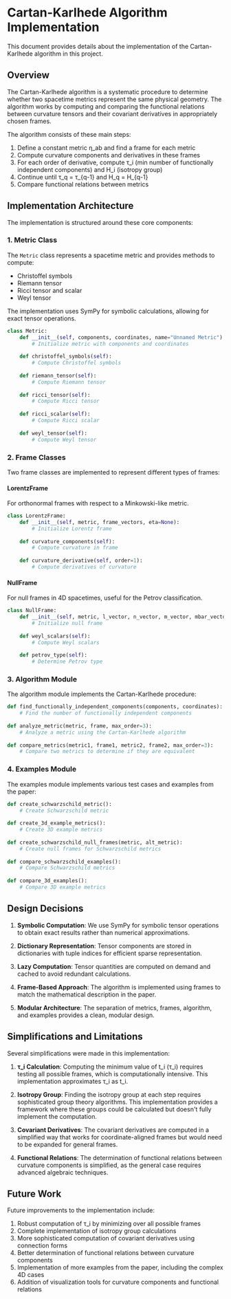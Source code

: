 # Cartan-Karlhede Algorithm Implementation

This document provides details about the implementation of the Cartan-Karlhede algorithm in this project.

## Overview

The Cartan-Karlhede algorithm is a systematic procedure to determine whether two spacetime metrics represent the same physical geometry. The algorithm works by computing and comparing the functional relations between curvature tensors and their covariant derivatives in appropriately chosen frames.

The algorithm consists of these main steps:

1. Define a constant metric η_ab and find a frame for each metric
2. Compute curvature components and derivatives in these frames
3. For each order of derivative, compute τ_i (min number of functionally independent components) and H_i (isotropy group)
4. Continue until τ_q = τ_{q-1} and H_q = H_{q-1}
5. Compare functional relations between metrics

## Implementation Architecture

The implementation is structured around these core components:

### 1. Metric Class

The `Metric` class represents a spacetime metric and provides methods to compute:
- Christoffel symbols
- Riemann tensor
- Ricci tensor and scalar
- Weyl tensor

The implementation uses SymPy for symbolic calculations, allowing for exact tensor operations.

```python
class Metric:
    def __init__(self, components, coordinates, name="Unnamed Metric"):
        # Initialize metric with components and coordinates
        
    def christoffel_symbols(self):
        # Compute Christoffel symbols
        
    def riemann_tensor(self):
        # Compute Riemann tensor
        
    def ricci_tensor(self):
        # Compute Ricci tensor
        
    def ricci_scalar(self):
        # Compute Ricci scalar
        
    def weyl_tensor(self):
        # Compute Weyl tensor
```

### 2. Frame Classes

Two frame classes are implemented to represent different types of frames:

#### LorentzFrame

For orthonormal frames with respect to a Minkowski-like metric.

```python
class LorentzFrame:
    def __init__(self, metric, frame_vectors, eta=None):
        # Initialize Lorentz frame
        
    def curvature_components(self):
        # Compute curvature in frame
        
    def curvature_derivative(self, order=1):
        # Compute derivatives of curvature
```

#### NullFrame

For null frames in 4D spacetimes, useful for the Petrov classification.

```python
class NullFrame:
    def __init__(self, metric, l_vector, n_vector, m_vector, mbar_vector):
        # Initialize null frame
        
    def weyl_scalars(self):
        # Compute Weyl scalars
        
    def petrov_type(self):
        # Determine Petrov type
```

### 3. Algorithm Module

The algorithm module implements the Cartan-Karlhede procedure:

```python
def find_functionally_independent_components(components, coordinates):
    # Find the number of functionally independent components
    
def analyze_metric(metric, frame, max_order=3):
    # Analyze a metric using the Cartan-Karlhede algorithm
    
def compare_metrics(metric1, frame1, metric2, frame2, max_order=3):
    # Compare two metrics to determine if they are equivalent
```

### 4. Examples Module

The examples module implements various test cases and examples from the paper:

```python
def create_schwarzschild_metric():
    # Create Schwarzschild metric
    
def create_3d_example_metrics():
    # Create 3D example metrics
    
def create_schwarzschild_null_frames(metric, alt_metric):
    # Create null frames for Schwarzschild metrics
    
def compare_schwarzschild_examples():
    # Compare Schwarzschild metrics
    
def compare_3d_examples():
    # Compare 3D example metrics
```

## Design Decisions

1. **Symbolic Computation**: We use SymPy for symbolic tensor operations to obtain exact results rather than numerical approximations.

2. **Dictionary Representation**: Tensor components are stored in dictionaries with tuple indices for efficient sparse representation.

3. **Lazy Computation**: Tensor quantities are computed on demand and cached to avoid redundant calculations.

4. **Frame-Based Approach**: The algorithm is implemented using frames to match the mathematical description in the paper.

5. **Modular Architecture**: The separation of metrics, frames, algorithm, and examples provides a clean, modular design.

## Simplifications and Limitations

Several simplifications were made in this implementation:

1. **τ_i Calculation**: Computing the minimum value of t_i (τ_i) requires testing all possible frames, which is computationally intensive. This implementation approximates τ_i as t_i.

2. **Isotropy Group**: Finding the isotropy group at each step requires sophisticated group theory algorithms. This implementation provides a framework where these groups could be calculated but doesn't fully implement the computation.

3. **Covariant Derivatives**: The covariant derivatives are computed in a simplified way that works for coordinate-aligned frames but would need to be expanded for general frames.

4. **Functional Relations**: The determination of functional relations between curvature components is simplified, as the general case requires advanced algebraic techniques.

## Future Work

Future improvements to the implementation include:

1. Robust computation of τ_i by minimizing over all possible frames
2. Complete implementation of isotropy group calculations
3. More sophisticated computation of covariant derivatives using connection forms
4. Better determination of functional relations between curvature components
5. Implementation of more examples from the paper, including the complex 4D cases
6. Addition of visualization tools for curvature components and functional relations 